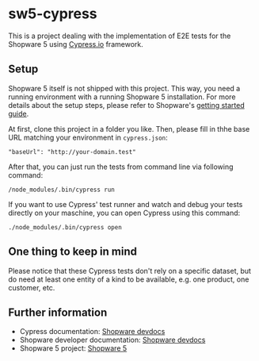 # sw5-cypress
This is a project dealing with the implementation of E2E tests for the Shopware 5 using [Cypress.io](https://www.cypress.io/) framework.

## Setup
Shopware 5 itself is not shipped with this project. This way, you need a running environment with a running Shopware 5 installation. For more details about the setup steps, please refer to Shopware's [getting started guide](https://docs.shopware.com/en/shopware-5-en/getting-started).

At first, clone this project in a folder you like. Then, please fill in thhe base URL matching your environment in `cypress.json`:
```
"baseUrl": "http://your-domain.test"
```

After that, you can just run the tests from command line via following command:
```
/node_modules/.bin/cypress run

```

If you want to use Cypress' test runner and watch and debug your tests directly on your maschine, you can open Cypress using this command:
```
./node_modules/.bin/cypress open
```


## One thing to keep in mind
Please notice that these Cypress tests don't rely on a specific dataset, but do need at least one entity of a kind to be available, e.g. one product, one customer, etc.

## Further information
- Cypress documentation: [Shopware devdocs](https://developers.shopware.com/) 
- Shopware developer documentation: [Shopware devdocs](https://developers.shopware.com/) 
- Shopware 5 project: [Shopware 5](https://github.com/shopware/shopware) 
